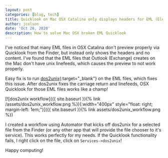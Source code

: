 ```yaml
---
layout: post
categories: [blog, tech]
title: Quicklook on Mac OSX Catalina only displays headers for EML (Electronic Mail) files
author: jcolson
date: 'Oct 26, 2020'
description: How to solve Mac OSX broken EML Quicklook
---
```


I've noticed that many EML files in OSX Catalina don't preview properly via Quicklook from the Finder, but instead only shows the headers and no content.  I've found that the EML files that Outlook (Exchange) creates on the Mac don't have unix linefeeds, which causes the preview to not work properly.

Easy fix is to run [dos2unix](https://waterlan.home.xs4all.nl/dos2unix.html){:target="_blank"} on the EML files, which fixes this issue.  After dos2unix fixes the carriage return and linefeeds, OSX Quicklook for those EML files works like a champ!

[![dos2unix workflow]({{ site.baseurl }}{% link /assets/dos2unix_workflow.png %}){:width="400px" style="float: right; margin-left: 1em;"}]({{ site.baseurl }}{% link assets/dos2unix_workflow.png %})

I created a workflow using Automator that kicks off dos2unix for a selected file from the Finder (or any other app that will provide the file chooser to it's service).  This works perfectly for my needs.  If the Quicklook functionality fails, I right click on the file, click on ```Services->dos2unix```!

Happy computing!
